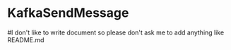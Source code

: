 # KafkaSendMessage

#I don't like to write document so please don't ask me to add anything like README.md
